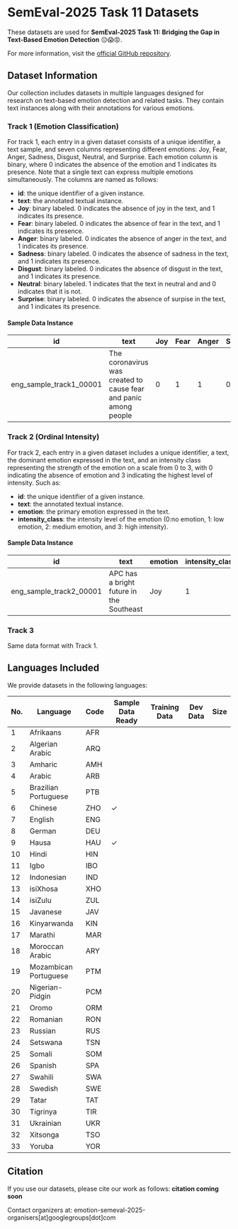 # SemEval-2025 Task 11 Datasets

These datasets are used for **SemEval-2025 Task 11: Bridging the Gap in Text-Based Emotion Detection** 😔😱😡.

For more information, visit the [official GitHub repository](https://github.com/emotion-analysis-project/SemEval2025-task11).

## Dataset Information

Our collection includes datasets in multiple languages designed for research on text-based emotion detection and related tasks. They contain text instances along with their annotations for various emotions. 

### Track 1 (Emotion Classification)

For track 1, each entry in a given dataset consists of a unique identifier, a text sample, and seven columns representing different emotions: Joy, Fear, Anger, Sadness, Disgust, Neutral, and Surprise. Each emotion column is binary, where 0 indicates the absence of the emotion and 1 indicates its presence. Note that a single text can express multiple emotions simultaneously. The columns are named as follows:

- **id**: the unique identifier of a given instance.
- **text**: the annotated textual instance.
- **Joy**: binary labeled. 0 indicates the absence of joy in the text, and 1 indicates its presence.
- **Fear**: binary labeled. 0 indicates the absence of fear in the text, and 1 indicates its presence.
- **Anger**: binary labeled. 0 indicates the absence of anger in the text, and 1 indicates its presence.
- **Sadness**: binary labeled. 0 indicates the absence of sadness in the text, and 1 indicates its presence.
- **Disgust**: binary labeled. 0 indicates the absence of disgust in the text, and 1 indicates its presence.
- **Neutral**: binary labeled. 1 indicates that the text in neutral and  and 0 indicates that it is not.
- **Surprise**: binary labeled. 0 indicates the absence of surpise in the text, and 1 indicates its presence.

#### Sample Data Instance

| id                      | text                                                                                          | Joy | Fear | Anger | Sadness | Disgust | Neutral | Surprise |
|-------------------------|-----------------------------------------------------------------------------------------------|-----|------|-------|---------|---------|---------|----------|
| eng_sample_track1_00001 | The coronavirus was created to cause fear and panic among people                              | 0   | 1    | 1     | 0       | 0       | 0       | 0        |


### Track 2 (Ordinal Intensity)

For track 2, each entry in a given dataset includes a unique identifier, a text, the dominant emotion expressed in the text, and an intensity class representing the strength of the emotion on a scale from 0 to 3, with 0 indicating the absence of emotion and 3 indicating the highest level of intensity. Such as:


- **id**: the unique identifier of a given instance.
- **text**: the annotated textual instance.
- **emotion**: the primary emotion expressed in the text.
- **intensity_class**: the intensity level of the emotion (0:no emotion, 1: low emotion, 2: medium emotion, and 3: high intensity).

#### Sample Data Instance

| id                      | text                                                                                          | emotion | intensity_class |
|-------------------------|-----------------------------------------------------------------------------------------------|---------|-----------------|
| eng_sample_track2_00001 |APC has a bright future in the Southeast 	                                     | Joy     | 1               |


### Track 3

Same data format with Track 1. 


## Languages Included

We provide datasets in the following languages: 

| No. | Language              | Code | Sample Data Ready | Training Data  | Dev Data  | Size   |
|-----|-----------------------|------|-------------------|----------------------|----------------|--------|
| 1   | Afrikaans             | AFR  |                   |                      |                |        |
| 2   | Algerian Arabic       | ARQ  |                   |                      |                |        |
| 3   | Amharic               | AMH  |                   |                      |                |        |
| 4   | Arabic                | ARB  |                   |                      |                |        |
| 5   | Brazilian Portuguese  | PTB  |                   |                      |                |        |
| 6   | Chinese               | ZHO  | ✓                |                      |                |        |
| 7   | English               | ENG  |                   |                      |                |        |
| 8   | German                | DEU  |                   |                      |                |        |
| 9   | Hausa                 | HAU  | ✓                 |                      |                |        |
| 10  | Hindi                 | HIN  |                   |                      |                |        |
| 11  | Igbo                  | IBO  |                   |                      |                |        |
| 12  | Indonesian            | IND  |                   |                      |                |        |
| 13  | isiXhosa              | XHO  |                   |                      |                |        |
| 14  | isiZulu               | ZUL  |                   |                      |                |        |
| 15  | Javanese              | JAV  |                   |                      |                |        |
| 16  | Kinyarwanda           | KIN  |                   |                      |                |        |
| 17  | Marathi               | MAR  |                   |                      |                |        |
| 18  | Moroccan Arabic       | ARY  |                   |                      |                |        |
| 19  | Mozambican Portuguese | PTM  |                   |                      |                |        |
| 20  | Nigerian-Pidgin       | PCM  |                   |                      |                |        |
| 21  | Oromo                 | ORM  |                   |                      |                |        |
| 22  | Romanian              | RON  |                   |                      |                |        |
| 23  | Russian               | RUS  |                   |                      |                |        |
| 24  | Setswana              | TSN  |                   |                      |                |        |
| 25  | Somali                | SOM  |                   |                      |                |        |
| 26  | Spanish               | SPA  |                   |                      |                |        |
| 27  | Swahili               | SWA  |                   |                      |                |        |
| 28  | Swedish               | SWE  |                   |                      |                |        |
| 29  | Tatar                 | TAT  |                   |                      |                |        |
| 30  | Tigrinya              | TIR  |                   |                      |                |        |
| 31  | Ukrainian             | UKR  |                   |                      |                |        |
| 32  | Xitsonga              | TSO  |                   |                      |                |        |
| 33  | Yoruba                | YOR  |                   |                      |                |        |

## Citation

If you use our datasets, please cite our work as follows: **citation coming soon**


Contact organizers at: emotion-semeval-2025-organisers[at]googlegroups[dot]com


